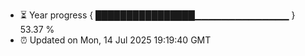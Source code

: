 - ⏳ Year progress { ████████████████▁▁▁▁▁▁▁▁▁▁▁▁▁▁ } 53.37 %
- ⏰ Updated on Mon, 14 Jul 2025 19:19:40 GMT

